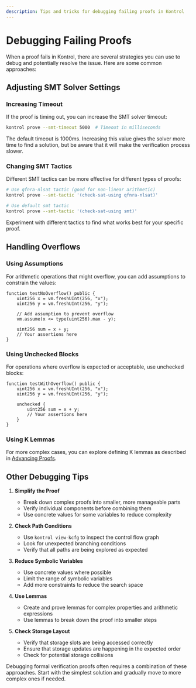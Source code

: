 ```yaml
---
description: Tips and tricks for debugging failing proofs in Kontrol
---
```


# Debugging Failing Proofs

When a proof fails in Kontrol, there are several strategies you can use to debug and potentially resolve the issue. Here are some common approaches:

## Adjusting SMT Solver Settings

### Increasing Timeout
If the proof is timing out, you can increase the SMT solver timeout:

```bash
kontrol prove --smt-timeout 5000  # Timeout in milliseconds
```

The default timeout is 1000ms. Increasing this value gives the solver more time to find a solution, but be aware that it will make the verification process slower.

### Changing SMT Tactics
Different SMT tactics can be more effective for different types of proofs:

```bash
# Use qfnra-nlsat tactic (good for non-linear arithmetic)
kontrol prove --smt-tactic '(check-sat-using qfnra-nlsat)'

# Use default smt tactic
kontrol prove --smt-tactic '(check-sat-using smt)'
```

Experiment with different tactics to find what works best for your specific proof.

## Handling Overflows

### Using Assumptions
For arithmetic operations that might overflow, you can add assumptions to constrain the values:

```solidity
function testNoOverflow() public {
    uint256 x = vm.freshUInt(256, "x");
    uint256 y = vm.freshUInt(256, "y");
    
    // Add assumption to prevent overflow
    vm.assume(x <= type(uint256).max - y);
    
    uint256 sum = x + y;
    // Your assertions here
}
```

### Using Unchecked Blocks
For operations where overflow is expected or acceptable, use unchecked blocks:

```solidity
function testWithOverflow() public {
    uint256 x = vm.freshUInt(256, "x");
    uint256 y = vm.freshUInt(256, "y");
    
    unchecked {
        uint256 sum = x + y;
        // Your assertions here
    }
}
```

### Using K Lemmas
For more complex cases, you can explore defining K lemmas as described in [Advancing Proofs](..guides/advancing-proofs/kevm-lemmas.md).

## Other Debugging Tips

1. **Simplify the Proof**
   - Break down complex proofs into smaller, more manageable parts
   - Verify individual components before combining them
   - Use concrete values for some variables to reduce complexity

2. **Check Path Conditions**
   - Use `kontrol view-kcfg` to inspect the control flow graph
   - Look for unexpected branching conditions
   - Verify that all paths are being explored as expected

3. **Reduce Symbolic Variables**
   - Use concrete values where possible
   - Limit the range of symbolic variables
   - Add more constraints to reduce the search space

4. **Use Lemmas**
   - Create and prove lemmas for complex properties and arithmetic expressions
   - Use lemmas to break down the proof into smaller steps

5. **Check Storage Layout**
   - Verify that storage slots are being accessed correctly
   - Ensure that storage updates are happening in the expected order
   - Check for potential storage collisions

Debugging formal verification proofs often requires a combination of these approaches. Start with the simplest solution and gradually move to more complex ones if needed. 